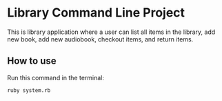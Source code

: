 # Library Command Line Project

This is library application where a user can list all items in the library, add new book, add new audiobook, checkout items, and return items.

## How to use

Run this command in the terminal:

```bash
ruby system.rb
```
